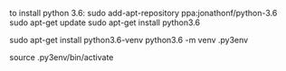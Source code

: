 
to install python 3.6:
sudo add-apt-repository ppa:jonathonf/python-3.6
sudo apt-get update
sudo apt-get install python3.6


sudo apt-get install python3.6-venv
python3.6 -m venv .py3env

source .py3env/bin/activate
